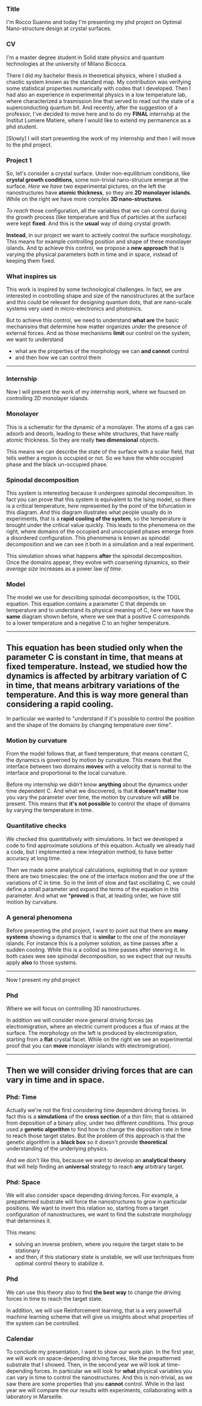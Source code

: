 ### Title
I'm Rocco Suanno and today I'm presenting my phd project on Optimal Nano-structure design at crystal surfaces.

### CV
I'm a master degree student in Solid state physics and quantum technologies at the university of Milano Bicocca.

There I did my bachelor thesis in theoretical physics, where I studied a chaotic system known as the standard map. My contribution was verifying some statistical properties numerically with codes that I developed.
Then I had also an experience in experimental physics in a low temperature lab, where characterized a trasmission line that served to read out the state of a superconducting quantum bit.
And recently, after the suggestion of a professor, I've decided to move here and to do my **FINAL** internship at the Institut Lumiere Matiere, where I would like to extend my permanence as a phd student.

[Slowly]
I will start presenting the work of my internship and then I will move to the phd project.

### Project 1
So, let's consider a crystal surface. Under non-equilibrium conditions, like **crystal growth conditions**, some non-trivial nano-strucure emerge at the surface.
_Here we have_ two experimental pictures, on the left the nanostructures have **atomic thickness**, so they are **2D monolayer islands**. While on the right we have more complex **3D nano-structures**.

_To reach_ those configuration, all the variables that we can control during the growth process (like temperature and flux of particles at the surface) were kept **fixed**. And this is the **usual** way of doing crystal growth.

**Instead**, in our project we want to actively control the surface morphology. This means for example controlling position and shape of these monolayer islands.
And tp achieve this control, we propose a **new approach** that is varying the physical parameters both in time and in space, instead of keeping them fixed.

### What inspires us

This work is inspired by some technological challenges.
In fact, we are interested in controlling shape and size of the nanostructures at the surface and this could be relevant for designing quantum dots, that are nano-scale systems very used in micro-electronics and photonics.

But to achieve this control, we need to understand **what are** the basic mechanisms that determine how matter organizes under the presence of external forces.
And as those mechanisms **limit** our control on the system, we want to understand
- what are the properties of the morphology we can **and cannot** control
- and then how we can control them

-----------------------

### Internship
Now I will present the work of my internship work, where we foucsed on controlling 2D monolayer islands.

### Monolayer
This is a schematic for the dynamic of a monolayer.
The atoms of a gas can adsorb and desorb, leading to these white structures, that have really atomic thickness. So they are really **two dimensional** objects.

This means we can describe the state of the surface with a scalar field, that tells wether a region is occupied or not. So we have the white occupied phase and the black un-occupied phase.

### Spinodal decomposition
This system is interesting because it undergoes spinodal decomposition.
In fact you can prove that this system is equivalent to the Ising model, so there is a critical temperature, _here_ represented by the point of the bifurcation in this diagram.
_And_ this diagram illustrates what people usually do in experiments, that is a **rapid cooling of the system**, so the temperature is brought under the critical value quickly. This leads to the phenomena on the right, where domains of the occupied and unoccupied phases emerge from a disordered configuration. This phenomena is known as spinodal decomposition and we can see it both in a simulation and a real experiment.

This simulation shows what happens **after** the spinodal decomposition.
Once the domains appear, they evolve with coarsening dynamics, so their _average size_ increases as a power law _of time_.

### Model
The model we use for describing spinodal decomposition, is the TDGL equation.
This equation contains a parameter C that depends on temperature and to understand its physical meaning of C, here we have the **same** diagram shown before, where we see that a positive C corresponds to a lower temperature and a negative C to an higher temperature.

-------------
This equation has been studied **only** when the parameter C is **constant** in time, that means at **fixed** temperature.
Instead, we studied how the dynamics is affected by **arbitrary** variation of C in time, that means arbitrary variations of the temperature. And this is way more general than considering a rapid cooling.
------------

In particular we wanted to "understand if it's possible to control the position and the shape of the domains by changing temperature over time".

### Motion by curvature
From the model follows that, at fixed temperature, that means constant C, the dynamics is governed by motion by curvature. This means that the interface between two domains **moves** with a velocity that is normal to the interface and proportional to the local curvature.

Before my internship we didn't know **anything** about the dynamics under time dependent C. And what we discovered, is that **it doesn't matter** how you vary the parameter over time, the motion by curvature will **still** be present.
This means that **it's not possible** to control the shape of domains by varying the temperature in time.

### Quantitative checks
We checked this quantitatively with simulations. In fact we developed a code to find approximate solutions of this equation. Actually we already had a code, but I implemented a new integration method, to have better accuracy at long time.

Then we made some analytical calculations, exploiting that in our system there are two timescales: the one of the interface motion and the one of the variations of C in time.
So in the limit of slow and fast oscillating C, we could define a small parameter and expand the terms of the equation in this parameter. And what we ***proved** is that, at leading order, we have still motion by curvature. 


### A general phenomena
Before presenting the phd project, I want to point out that there are **many systems** showing a dynamics that is **similar** to the one of the monolayer islands.
For instance this is a polymer solution, as time passes after a sudden cooling. While this is a colloid as time passes after steering it.
In both cases wee see spinodal decomposition, so we expect that our results apply **also** to those systems.

-----------------------

Now I present my phd project

### Phd
Where we will focus on controlling 3D nanostructures.

In addition we will consider more general driving forces (as electromigration, where an electric current produces a flux of mass at the surface.
The morphology on the left is produced by electromigration, starting from a **flat** crystal facet. While on the right we see an experimental proof that you can **move** monolayer islands with electromigration).

-----------
Then we will consider driving forces that are **can vary** in time and in space.
----------


### Phd: Time
Actually we're not the first considering time dependent driving forces.
In fact this is a **simulations** of the **cross section** of a thin film; that is obtained from deposition of a binary alloy, under two different conditions.
This group used a **genetic algorithm** to find how to change the deposition rate in time to reach those target states.
But the problem of this approach is that the genetic algorithm is a **black box** so it doesn't provide **theoretical** understanding of the underlying physics.

And we don't like this, because we want to develop an **analytical theory** that will help finding an **universal** strategy to reach **any** arbitrary target. 

### Phd: Space
We will also consider space depending driving forces.
For example, a prepatterned substrate will force the nanostructures to grow in particular positions.
We want to invert this relation so, starting from a target configuration of nanostructures, we want to find the substrate morphology that determines it.

This means:
- solving an inverse problem, where you require the target state to be stationary
- and then, if this stationary state is unstable, we will use techniques from optimal control theory to stabilize it.

### Phd

We can use this theory also to find **the best way** to change the driving forces in time to reach the target state. 

In addition, we will use Reinforcement learning, that is a very powerfull machine learning scheme that will give us insights about what properties of the system can be controlled.

### Calendar
To conclude my presentation, I want to show our work plan.
In the first year, we will work on space-depending driving forces, like the prepatterned substrate that I showed.
Then, in the second year we will look at time-depending forces. In particular we will look for **what** physical variables you can vary in time to control the nanostructures. And this is non-trivial, as we saw there are some properties that you **cannot** control.
While in the last year we will compare the our results with experiments, collaborating with a laboratory in Marseille.